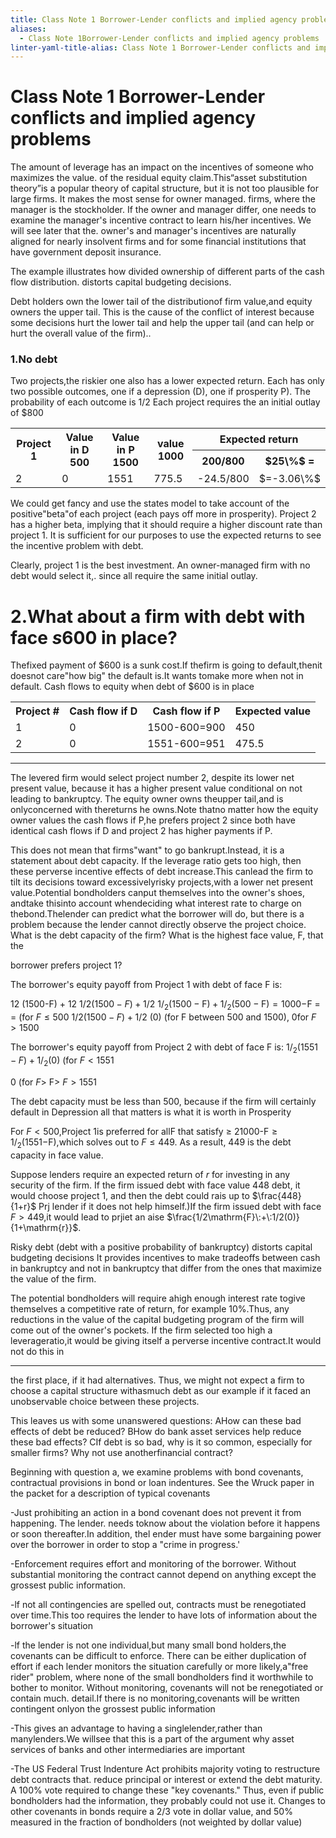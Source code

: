 ```yaml
---
title: Class Note 1 Borrower-Lender conflicts and implied agency problems
aliases:
  - Class Note 1Borrower-Lender conflicts and implied agency problems
linter-yaml-title-alias: Class Note 1 Borrower-Lender conflicts and implied agency problems
---
```


# Class Note 1 Borrower-Lender conflicts and implied agency problems

The amount of leverage has an impact on the incentives of someone who maximizes the value. of the residual equity claim.This“asset substitution theory”is a popular theory of capital structure, but it is not too plausible for large firms. It makes the most sense for owner managed. firms, where the manager is the stockholder. If the owner and manager differ, one needs to examine the manager's incentive contract to learn his/her incentives. We will see later that the. owner's and manager's incentives are naturally aligned for nearly insolvent firms and for some financial institutions that have government deposit insurance.

The example illustrates how divided ownership of different parts of the cash flow distribution. distorts capital budgeting decisions.

Debt holders own the lower tail of the distributionof firm value,and equity owners the upper tail. This is the cause of the conflict of interest because some decisions hurt the lower tail and help the upper tail (and can help or hurt the overall value of the firm)..

### 1.No debt

Two projects,the riskier one also has a lower expected return. Each has only two possible outcomes, one if a depression (D), one if prosperity P). The probability of each outcome is 1/2 Each project requires the an initial outlay of $\$800$

<table>
	<tbody>
		<tr>
			<th rowspan="2">Project 1</th>
			<th rowspan="2">Value in D 500</th>
			<th rowspan="2">Value in P 1500</th>
			<th rowspan="2">value 1000</th>
			<th colspan="2">Expected return</th>
		</tr>
		<tr>
			<th>200/800</th>
			<th>$25\%$ =</th>
		</tr>
		<tr>
			<td>2</td>
			<td>0</td>
			<td>1551</td>
			<td>775.5</td>
			<td>-24.5/800</td>
			<td>$=-3.06\%$</td>
		</tr>
	</tbody>
</table>

We could get fancy and use the states model to take account of the positive"beta"of each project (each pays off more in prosperity). Project 2 has a higher beta, implying that it should require a higher discount rate than project 1. It is sufficient for our purposes to use the expected returns to see the incentive problem with debt.

Clearly, project 1 is the best investment. An owner-managed firm with no debt would select it,. since all require the same initial outlay.

# 2.What about a firm with debt with face $s600$ in place?

Thefixed payment of $\$600$ is a sunk cost.If thefirm is going to default,thenit doesnot care"how big" the default is.It wants tomake more when not in default. Cash flows to equity when debt of $\$600$ is in place

<table>
	<tbody>
		<tr>
			<th>Project #</th>
			<th>Cash flow if D</th>
			<th>Cash flow if P</th>
			<th>Expected value</th>
		</tr>
		<tr>
			<td>1</td>
			<td>0</td>
			<td>1500-600=900</td>
			<td>450</td>
		</tr>
		<tr>
			<td>2</td>
			<td>0</td>
			<td>1551-600=951</td>
			<td>475.5</td>
		</tr>
	</tbody>
</table>

------------------------------------------------------------------

The levered firm would select project number 2, despite its lower net present value, because it has a higher present value conditional on not leading to bankruptcy. The equity owner owns theupper tail,and is onlyconcerned with thereturns he owns.Note thatno matter how the equity owner values the cash flows if P,he prefers project 2 since both have identical cash flows if D and project 2 has higher payments if P.

This does not mean that firms"want" to go bankrupt.Instead, it is a statement about debt capacity. If the leverage ratio gets too high, then these perverse incentive effects of debt increase.This canlead the firm to tilt its decisions toward excessivelyrisky projects,with a lower net present value.Potential bondholders canput themselves into the owner's shoes, andtake thisinto account whendeciding what interest rate to charge on thebond.Thelender can predict what the borrower will do, but there is a problem because the lender cannot directly observe the project choice. What is the debt capacity of the firm? What is the highest face value, F, that the

borrower prefers project 1?

The borrower's equity payoff from Project 1 with debt of face F is:

12 (1500-F) + 12 $1/2\left(1500-F\right)+1/2$ $1/ _{2}\left (1500- \mathrm{F} \right) + 1/ _{2}\left (500- \mathrm{F} \right) = 1000-$F = = (for $F\leq500$ $1/2\left(1500-F\right)+1/2$ (0) (for F between 500 and 1500), 0for $F>1500$

The borrower's equity payoff from Project 2 with debt of face F is: $1/_{2}(1551-F)+1/_{2}(0)$ (for $F<1551$

0 (for $F>$ F> $F>1551$

The debt capacity must be less than 500, because if the firm will certainly default in Depression all that matters is what it is worth in Prosperity

For $F<500$,Project 1is preferred for allF that satisfy $\geq$ 21000-F$\geq1/_2(1551-$F),which solves out to $F\leq449$. As a result, 449 is the debt capacity in face value.

Suppose lenders require an expected return of $r$ for investing in any security of the firm. If the firm issued debt with face value 448 debt, it would choose project 1, and then the debt could rais up to $\frac{448}{1+r}$ Prj lender if it does not help himself.)If the firm issued debt with face $F>449$,it would lead to prjiet an aise $\frac{1/2\mathrm{F}\:+\:1/2(0)}{1+\mathrm{r}}$.

Risky debt (debt with a positive probability of bankruptcy) distorts capital budgeting decisions It provides incentives to make tradeoffs between cash in bankruptcy and not in bankruptcy that differ from the ones that maximize the value of the firm.

The potential bondholders will require ahigh enough interest rate togive themselves a competitive rate of return, for example $10\%$.Thus, any reductions in the value of the capital budgeting program of the firm will come out of the owner's pockets. If the firm selected too high a leverageratio,it would be giving itself a perverse incentive contract.It would not do this in

------------------------------------------------------------------

the first place, if it had alternatives. Thus, we might not expect a firm to choose a capital structure withasmuch debt as our example if it faced an unobservable choice between these projects.

This leaves us with some unanswered questions: AHow can these bad effects of debt be reduced? BHow do bank asset services help reduce these bad effects? CIf debt is so bad, why is it so common, especially for smaller firms? Why not use anotherfinancial contract?

Beginning with question a, we examine problems with bond covenants, contractual provisions in bond or loan indentures. See the Wruck paper in the packet for a description of typical covenants

-Just prohibiting an action in a bond covenant does not prevent it from happening. The lender. needs toknow about the violation before it happens or soon thereafter.In addition, thel ender must have some bargaining power over the borrower in order to stop a "crime in progress.'

-Enforcement requires effort and monitoring of the borrower. Without substantial monitoring the contract cannot depend on anything except the grossest public information.

-lf not all contingencies are spelled out, contracts must be renegotiated over time.This too requires the lender to have lots of information about the borrower's situation

-lf the lender is not one individual,but many small bond holders,the covenants can be difficult to enforce. There can be either duplication of effort if each lender monitors the situation carefully or more likely,a"free rider" problem, where none of the small bondholders find it worthwhile to bother to monitor. Without monitoring, covenants will not be renegotiated or contain much. detail.If there is no monitoring,covenants will be written contingent onlyon the grossest public information

-This gives an advantage to having a singlelender,rather than manylenders.We willsee that this is a part of the argument why asset services of banks and other intermediaries are important

-The US Federal Trust Indenture Act prohibits majority voting to restructure debt contracts that. reduce principal or interest or extend the debt maturity. A $100\%$ vote required to change these "key covenants." Thus, even if public bondholders had the information, they probably could not use it. Changes to other covenants in bonds require a 2/3 vote in dollar value, and $50\%$ measured in the fraction of bondholders (not weighted by dollar value)